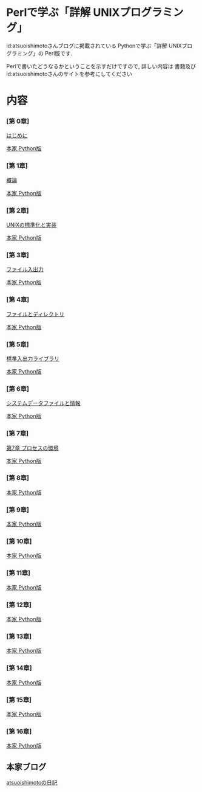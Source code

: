 # Perlで学ぶ「詳解 UNIXプログラミング」

id:atsuoishimotoさんブログに掲載されている
Pythonで学ぶ「詳解 UNIXプログラミング」の Perl版です.


Perlで書いたどうなるかということを示すだけですので, 詳しい内容は
書籍及び id:atsuoishimotoさんのサイトを参考にしてください

# 内容
### [第  0章]

[はじめに](http://d.hatena.ne.jp/syohex/20110403/1301798490)

[本家 Python版](http://d.hatena.ne.jp/atsuoishimoto/20110307/1299455750)

### [第  1章]

[概論](http://d.hatena.ne.jp/syohex/20110403/1301800342)

[本家 Python版](http://d.hatena.ne.jp/atsuoishimoto/20110307/1299456377)

### [第  2章]

[UNIXの標準化と実装](http://d.hatena.ne.jp/syohex/20110404/1301916720)

[本家 Python版](http://d.hatena.ne.jp/atsuoishimoto/20110309/1299631166)

### [第  3章]

[ファイル入出力](http://d.hatena.ne.jp/syohex/20110405/1302006286)

[本家 Python版](http://d.hatena.ne.jp/atsuoishimoto/20110310/1299715993)

### [第  4章]

[ファイルとディレクトリ](http://d.hatena.ne.jp/syohex/20110405/1302017283)

[本家 Python版](http://d.hatena.ne.jp/atsuoishimoto/20110315/1300142354)

### [第  5章]

[標準入出力ライブラリ](http://d.hatena.ne.jp/syohex/20110406/1302098867)

[本家 Python版](http://d.hatena.ne.jp/atsuoishimoto/20110317/1300328961)

### [第  6章]

[システムデータファイルと情報](http://d.hatena.ne.jp/syohex/20110406/1302099637)

[本家 Python版](http://d.hatena.ne.jp/atsuoishimoto/20110318/1300407363)

### [第  7章]

[第7章 プロセスの環境](http://d.hatena.ne.jp/syohex/20110406/1302100577)

[本家 Python版](http://d.hatena.ne.jp/atsuoishimoto/20110322/1300757335)

### [第  8章]

[本家 Python版](http://d.hatena.ne.jp/atsuoishimoto/20110324/1300933805)

### [第  9章]

[本家 Python版](http://d.hatena.ne.jp/atsuoishimoto/20110325/1301021813)

### [第 10章]

[本家 Python版](http://d.hatena.ne.jp/atsuoishimoto/20110328/1301279230)

### [第 11章]

[本家 Python版](http://d.hatena.ne.jp/atsuoishimoto/20110329/1301324988)

### [第 12章]

[本家 Python版](http://d.hatena.ne.jp/atsuoishimoto/20110330/1301455424)

### [第 13章]

[本家 Python版](http://d.hatena.ne.jp/atsuoishimoto/20110331/1301502555)

### [第 14章]

[本家 Python版](http://d.hatena.ne.jp/atsuoishimoto/20110401/1301629240)

### [第 15章]

[本家 Python版](http://d.hatena.ne.jp/atsuoishimoto/20110401/1301629312)

### [第 16章]

[本家 Python版](http://d.hatena.ne.jp/atsuoishimoto/20110404/1301924114)


## 本家ブログ
[atsuoishimotoの日記](http://d.hatena.ne.jp/atsuoishimoto/20110307/1299455750 "本家")
